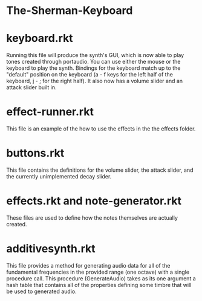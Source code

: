 # The-Sherman-Keyboard

# keyboard.rkt
Running this file will produce the synth's GUI, which is now able to play tones created through portaudio. You can 
use either the mouse or the keyboard to play the synth. Bindings for the keyboard match up to the "default" position 
on the keyboard (a - f keys for the left half of the keyboard, j - ; for the right half). It also now has a volume
slider and an attack slider built in.

# effect-runner.rkt
This file is an example of the how to use the effects in the the effects folder.

# buttons.rkt
This file contains the definitions for the volume slider, the attack slider, and the currently unimplemented decay
slider.

# effects.rkt and note-generator.rkt
These files are used to define how the notes themselves are actually created.

# additivesynth.rkt
This file provides a method for generating audio data for all of the fundamental frequencies in the provided range (one octave) with a single procedure call. This procedure (GenerateAudio) takes as its one argument a hash table that contains all of the properties defining some timbre that will be used to generated audio. 
